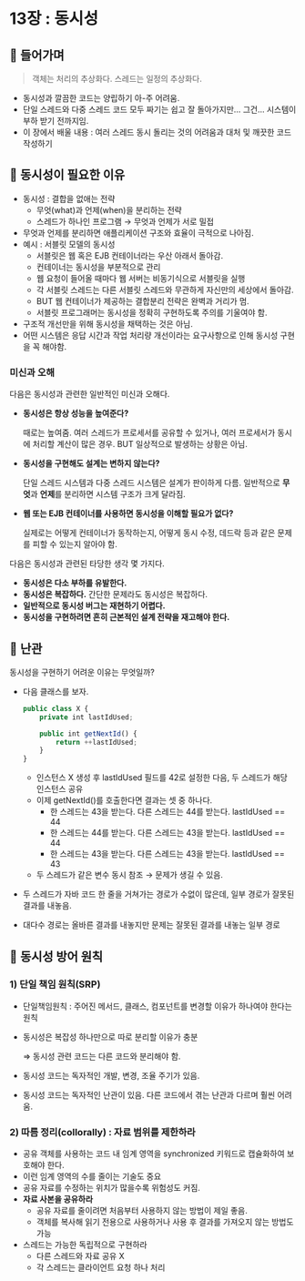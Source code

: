 # 13장 : 동시성
## 📌 들어가며

> 객체는 처리의 추상화다. 스레드는 일정의 추상화다.
- 동시성과 깔끔한 코드는 양립하기 아-주 어려움.
- 단일 스레드와 다중 스레드 코드 모두 짜기는 쉽고 잘 돌아가지만… 그건… 시스템이 부하 받기 전까지임.
- 이 장에서 배울 내용 : 여러 스레드 동시 돌리는 것의 어려움과 대처 및 깨끗한 코드 작성하기

## 📌 동시성이 필요한 이유

- 동시성 : 결합을 없애는 전략
    - 무엇(what)과 언제(when)을 분리하는 전략
    - 스레드가 하나인 프로그램 → 무엇과 언제가 서로 밀접
- 무엇과 언제를 분리하면 애플리케이션 구조와 효율이 극적으로 나아짐.
- 예시 : 서블릿 모델의 동시성
    - 서블릿은 웹 혹은 EJB 컨테이너라는 우산 아래서 돌아감.
    - 컨테이너는 동시성을 부분적으로 관리
    - 웹 요청이 들어올 때마다 웹 서버는 비동기식으로 서블릿을 실행
    - 각 서블릿 스레드는 다른 서블릿 스레드와 무관하게 자신만의 세상에서 돌아감.
    - BUT 웹 컨테이너가 제공하는 결합분리 전략은 완벽과 거리가 멈.
    - 서블릿 프로그래머는 동시성을 정확히 구현하도록 주의를 기울여야 함.
- 구조적 개선만을 위해 동시성을 채택하는 것은 아님.
- 어떤 시스템은 응답 시간과 작업 처리량 개선이라는 요구사항으로 인해 동시성 구현을 꼭 해야함.

### 미신과 오해

다음은 동시성과 관련한 일반적인 미신과 오해다.

- **동시성은 항상 성능을 높여준다?**
    
    때로는 높여줌. 여러 스레드가 프로세서를 공유할 수 있거나, 여러 프로세서가 동시에 처리할 계산이 많은 경우. BUT 일상적으로 발생하는 상황은 아님.
    
- **동시성을 구현해도 설계는 변하지 않는다?**
    
    단일 스레드 시스템과 다중 스레드 시스템은 설계가 판이하게 다름. 일반적으로 **무엇**과 **언제**를 분리하면 시스템 구조가 크게 달라짐.
    
- **웹 또는 EJB 컨테이너를 사용하면 동시성을 이해할 필요가 없다?**
    
    실제로는 어떻게 컨테이너가 동작하는지, 어떻게 동시 수정, 데드락 등과 같은 문제를 피할 수 있는지 알아야 함.
    

다음은 동시성과 관련된 타당한 생각 몇 가지다.

- **동시성은 다소 부하를 유발한다.**
- **동시성은 복잡하다.** 간단한 문제라도 동시성은 복잡하다.
- **일반적으로 동시성 버그는 재현하기 어렵다.**
- **동시성을 구현하려면 흔히 근본적인 설계 전략을 재고해야 한다.**

## 📌 난관

동시성을 구현하기 어려운 이유는 무엇일까? 

- 다음 클래스를 보자.
    
    ```jsx
    public class X {
    	private int lastIdUsed;
    
    	public int getNextId() {
    		return ++lastIdUsed;
    	}
    }
    ```
    
    - 인스턴스 X 생성 후 lastIdUsed 필드를 42로 설정한 다음, 두 스레드가 해당 인스턴스 공유
    - 이제 getNextId()를 호출한다면 결과는 셋 중 하나다.
        - 한 스레드는 43을 받는다. 다른 스레드는 44를 받는다. lastIdUsed == 44
        - 한 스레드는 44를 받는다. 다른 스레드는 43을 받는다. lastIdUsed == 44
        - 한 스레드는 43을 받는다. 다른 스레드는 43을 받는다. lastIdUsed == 43
    - 두 스레드가 같은 변수 동시 참조 → 문제가 생길 수 있음.
- 두 스레드가 자바 코드 한 줄을 거쳐가는 경로가 수없이 많은데, 일부 경로가 잘못된 결과를 내놓음.
- 대다수 경로는 올바른 결과를 내놓지만 문제는 잘못된 결과를 내놓는 일부 경로

## 📌 동시성 방어 원칙

### 1) 단일 책임 원칙(SRP)

- 단일책임원칙 : 주어진 메서드, 클래스, 컴포넌트를 변경할 이유가 하나여야 한다는 원칙
- 동시성은 복잡성 하나만으로 따로 분리할 이유가 충분
    
    ⇒ 동시성 관련 코드는 다른 코드와 분리해야 함.
    
- 동시성 코드는 독자적인 개발, 변경, 조율 주기가 있음.
- 동시성 코드는 독자적인 난관이 있음. 다른 코드에서 겪는 난관과 다르며 훨씬 어려움.

### 2) 따름 정리(collorally) : 자료 범위를 제한하라

- 공유 객체를 사용하는 코드 내 임계 영역을 synchronized 키워드로 캡슐화하여 보호해야 한다.
- 이런 임계 영역의 수를 줄이는 기술도 중요
- 공유 자료를 수정하는 위치가 많을수록 위험성도 커짐.
- **자료 사본을 공유하라**
    - 공유 자료를 줄이려면 처음부터 사용하지 않는 방법이 제일 좋음.
    - 객체를 복사해 읽기 전용으로 사용하거나 사용 후 결과를 가져오지 않는 방법도 가능
- 스레드는 가능한 독립적으로 구현하라
    - 다른 스레드와 자료 공유 X
    - 각 스레드는 클라이언트 요청 하나 처리
